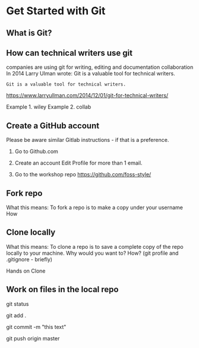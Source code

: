
# Get Started with Git
## What is Git?


## How can technical writers use git
companies are using git for writing, editing and documentation collaboration
In 2014 Larry Ulman wrote:    Git is a valuable tool for technical writers.

    Git is a valuable tool for technical writers.
    
https://www.larryullman.com/2014/12/01/git-for-technical-writers/
 
 Example 1. wiley
 Example 2. collab


## Create a GitHub account
Please be aware similar Gitlab instructions - if that is a preference.

1. Go to Github.com

2. Create an account
    Edit Profile for more than 1 email.

3. Go to the workshop repo
    https://github.com/foss-style/

## Fork repo
   What this means: To fork a repo is to make a copy under your username
   How
   
## Clone locally
   What this means: To clone a repo is to save a complete copy of the repo locally to your machine.
   Why would you want to?
   How?
   (git profile and .gitignore - briefly)
   
   Hands on Clone
    
   
## Work on files in the local repo
   
   git status
   
   git add .
  
  git commit -m "this text"
  
  git push origin master
